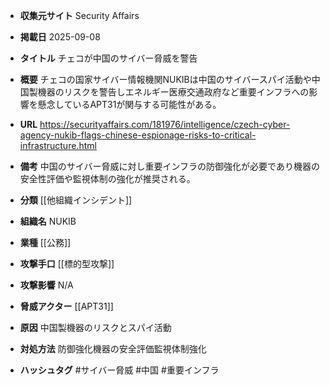 - **収集元サイト**
Security Affairs

- **掲載日**
2025-09-08

- **タイトル**
チェコが中国のサイバー脅威を警告

- **概要**
チェコの国家サイバー情報機関NUKIBは中国のサイバースパイ活動や中国製機器のリスクを警告しエネルギー医療交通政府など重要インフラへの影響を懸念しているAPT31が関与する可能性がある。

- **URL**
https://securityaffairs.com/181976/intelligence/czech-cyber-agency-nukib-flags-chinese-espionage-risks-to-critical-infrastructure.html

- **備考**
中国のサイバー脅威に対し重要インフラの防御強化が必要であり機器の安全性評価や監視体制の強化が推奨される。

- **分類**
[[他組織インシデント]]

- **組織名**
NUKIB

- **業種**
[[公務]]

- **攻撃手口**
[[標的型攻撃]]

- **攻撃影響**
N/A

- **脅威アクター**
[[APT31]]

- **原因**
中国製機器のリスクとスパイ活動

- **対処方法**
防御強化機器の安全評価監視体制強化

- **ハッシュタグ**
#サイバー脅威 #中国 #重要インフラ
